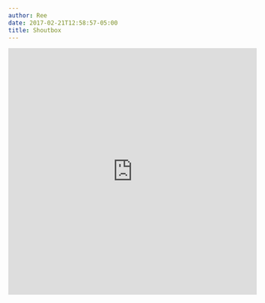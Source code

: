 ```yaml
---
author: Ree
date: 2017-02-21T12:58:57-05:00
title: Shoutbox
---
```


<iframe src="https://www4.cbox.ws/box/?boxid=4320099&boxtag=Ls43we" width="100%" height="500" allowtransparency="yes" frameborder="0" marginheight="0" marginwidth="0" scrolling="auto"></iframe>

